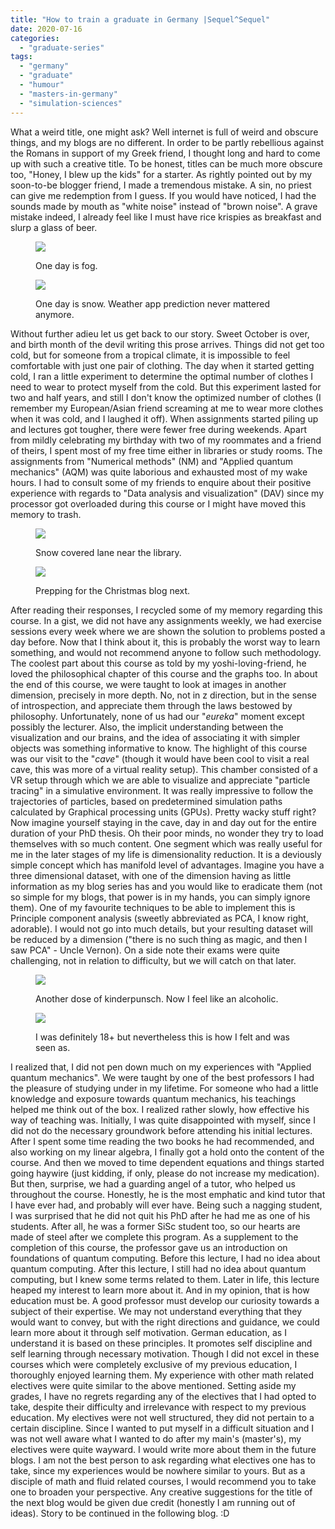 ```yaml
---
title: "How to train a graduate in Germany |Sequel^Sequel"
date: 2020-07-16
categories: 
  - "graduate-series"
tags: 
  - "germany"
  - "graduate"
  - "humour"
  - "masters-in-germany"
  - "simulation-sciences"
---
```


What a weird title, one might ask? Well internet is full of weird and obscure things, and my blogs are no different. In order to be partly rebellious against the Romans in support of my Greek friend, I thought long and hard to come up with such a creative title. To be honest, titles can be much more obscure too, "Honey, I blew up the kids" for a starter. As rightly pointed out by my soon-to-be blogger friend, I made a tremendous mistake. A sin, no priest can give me redemption from I guess. If you would have noticed, I had the sounds made by mouth as "white noise" instead of "brown noise". A grave mistake indeed, I already feel like I must have rice krispies as breakfast and slurp a glass of beer.

<figure>

![](/assets/img/posts/img_20181125_110528.jpg)

<figcaption>

One day is fog.

</figcaption>

</figure>

<figure>

![](/assets/img/posts/img_20181216_111551_1.jpg)

<figcaption>

One day is snow. Weather app prediction never mattered anymore.

</figcaption>

</figure>

Without further adieu let us get back to our story. Sweet October is over, and birth month of the devil writing this prose arrives. Things did not get too cold, but for someone from a tropical climate, it is impossible to feel comfortable with just one pair of clothing. The day when it started getting cold, I ran a little experiment to determine the optimal number of clothes I need to wear to protect myself from the cold. But this experiment lasted for two and half years, and still I don't know the optimized number of clothes (I remember my European/Asian friend screaming at me to wear more clothes when it was cold, and I laughed it off). When assignments started piling up and lectures got tougher, there were fewer free during weekends. Apart from mildly celebrating my birthday with two of my roommates and a friend of theirs, I spent most of my free time either in libraries or study rooms. The assignments from "Numerical methods" (NM) and "Applied quantum mechanics" (AQM) was quite laborious and exhausted most of my wake hours. I had to consult some of my friends to enquire about their positive experience with regards to "Data analysis and visualization" (DAV) since my processor got overloaded during this course or I might have moved this memory to trash.

<figure>

![](/assets/img/posts/img_20190122_184945.jpg)

<figcaption>

Snow covered lane near the library.

</figcaption>

</figure>

<figure>

![](/assets/img/posts/img-20171222-wa0007.jpg)

<figcaption>

Prepping for the Christmas blog next.

</figcaption>

</figure>

After reading their responses, I recycled some of my memory regarding this course. In a gist, we did not have any assignments weekly, we had exercise sessions every week where we are shown the solution to problems posted a day before. Now that I think about it, this is probably the worst way to learn something, and would not recommend anyone to follow such methodology. The coolest part about this course as told by my yoshi\-loving-friend, he loved the philosophical chapter of this course and the graphs too. In about the end of this course, we were taught to look at images in another dimension, precisely in more depth. No, not in z direction, but in the sense of introspection, and appreciate them through the laws bestowed by philosophy. Unfortunately, none of us had our "_eureka_" moment except possibly the lecturer. Also, the implicit understanding between the visualization and our brains, and the idea of associating it with simpler objects was something informative to know. The highlight of this course was our visit to the "_cave_" (though it would have been cool to visit a real cave, this was more of a virtual reality setup). This chamber consisted of a VR setup through which we are able to visualize and appreciate "particle tracing" in a simulative environment. It was really impressive to follow the trajectories of particles, based on predetermined simulation paths calculated by Graphical processing units (GPUs). Pretty wacky stuff right? Now imagine yourself staying in the cave, day in and day out for the entire duration of your PhD thesis. Oh their poor minds, no wonder they try to load themselves with so much content. One segment which was really useful for me in the later stages of my life is dimensionality reduction. It is a deviously simple concept which has manifold level of advantages. Imagine you have a three dimensional dataset, with one of the dimension having as little information as my blog series has and you would like to eradicate them (not so simple for my blogs, that power is in my hands, you can simply ignore them). One of my favourite techniques to be able to implement this is Principle component analysis (sweetly abbreviated as PCA, I know right, adorable). I would not go into much details, but your resulting dataset will be reduced by a dimension ("there is no such thing as magic, and then I saw PCA" - Uncle Vernon). On a side note their exams were quite challenging, not in relation to difficulty, but we will catch on that later.

<figure>

![](/assets/img/posts/img-20171222-wa0009.jpg)

<figcaption>

Another dose of kinderpunsch. Now I feel like an alcoholic.

</figcaption>

</figure>

<figure>

![](/assets/img/posts/img-20170504-wa0009.jpg)

<figcaption>

I was definitely 18+ but nevertheless this is how I felt and was seen as.

</figcaption>

</figure>

I realized that, I did not pen down much on my experiences with "Applied quantum mechanics". We were taught by one of the best professors I had the pleasure of studying under in my lifetime. For someone who had a little knowledge and exposure towards quantum mechanics, his teachings helped me think out of the box. I realized rather slowly, how effective his way of teaching was. Initially, I was quite disappointed with myself, since I did not do the necessary groundwork before attending his initial lectures. After I spent some time reading the two books he had recommended, and also working on my linear algebra, I finally got a hold onto the content of the course. And then we moved to time dependent equations and things started going haywire (just kidding, if only, please do not increase my medication). But then, surprise, we had a guarding angel of a tutor, who helped us throughout the course. Honestly, he is the most emphatic and kind tutor that I have ever had, and probably will ever have. Being such a nagging student, I was surprised that he did not quit his PhD after he had me as one of his students. After all, he was a former SiSc student too, so our hearts are made of steel after we complete this program. As a supplement to the completion of this course, the professor gave us an introduction on foundations of quantum computing. Before this lecture, I had no idea about quantum computing. After this lecture, I still had no idea about quantum computing, but I knew some terms related to them. Later in life, this lecture heaped my interest to learn more about it. And in my opinion, that is how education must be. A good professor must develop our curiosity towards a subject of their expertise. We may not understand everything that they would want to convey, but with the right directions and guidance, we could learn more about it through self motivation. German education, as I understand it is based on these principles. It promotes self discipline and self learning through necessary motivation. Though I did not excel in these courses which were completely exclusive of my previous education, I thoroughly enjoyed learning them. My experience with other math related electives were quite similar to the above mentioned. Setting aside my grades, I have no regrets regarding any of the electives that I had opted to take, despite their difficulty and irrelevance with respect to my previous education. My electives were not well structured, they did not pertain to a certain discipline. Since I wanted to put myself in a difficult situation and I was not well aware what I wanted to do after my main's (master's), my electives were quite wayward. I would write more about them in the future blogs. I am not the best person to ask regarding what electives one has to take, since my experiences would be nowhere similar to yours. But as a disciple of math and fluid related courses, I would recommend you to take one to broaden your perspective. Any creative suggestions for the title of the next blog would be given due credit (honestly I am running out of ideas). Story to be continued in the following blog. :D
